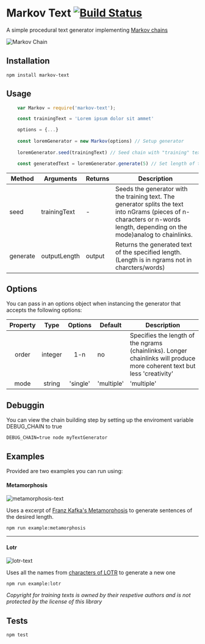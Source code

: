 Markov Text [![Build Status](https://travis-ci.org/vilvadot/markov-text.svg?branch=master)](https://travis-ci.org/vilvadot/markov-text)
=========

A simple procedural text generator implementing [Markov chains](http://setosa.io/ev/markov-chains/)

![Markov Chain](https://media.giphy.com/media/gH6I5QWnIZjy0/giphy.gif)

## Installation

    npm install markov-text


## Usage
```js
    var Markov = require('markov-text');

    const trainingText = 'Lorem ipsum dolor sit ammet'

    options = {...}
    
    const loremGenerator = new Markov(options) // Setup generator
    
    loremGenerator.seed(trainingText) // Seed chain with "training" text

    const generatedText = loremGenerator.generate(5) // Set length of the generated output.
```

| Method    | Arguments             | Returns        | Description                                                                                                                                                                   |
|-----------|-----------------------|----------------|-------------------------------------------------------------------------------------------------------------------------------------------------------------------------------|
|  seed     | trainingText<String>  |        -       |  Seeds the generator with the training text. The generator splits the text into nGrams (pieces of n-characters or n-words length, depending on the mode)analog to chainlinks. |
|  generate | outputLength<Integer> | output<String> | Returns the generated text of the specified length. (Length is in ngrams not in charcters/words)                                                                              |

## Options

You can pass in an options object when instancing the generator that accepts the following options:

| Property |   Type  |         Options        | Default    | Description                                                                                                                                                                      |
|:--------:|:-------:|:----------------------:|------------|----------------------------------------------------------------------------------------------------------------------------------------------------------------------------------|
|   order  | integer |           1-n          |     no     | Specifies the length of the ngrams (chainlinks). Longer chainlinks will produce more coherent text but less 'creativity'                                                         |
|   mode   |  string | 'single' | 'multiple'  | 'multiple' |  Single mode will generate single words and will use training text as single independent words. Multiple mode will generate sentences and will use training text as word blocks. |

## Debuggin

You can view the chain building step by setting up the enviroment variable DEBUG_CHAIN to true

    DEBUG_CHAIN=true node myTextGenerator

## Examples

Provided are two examples you can run using:

#### Metamorphosis

![metamorphosis-text](https://user-images.githubusercontent.com/8507571/50779400-819b0b80-12a0-11e9-960d-9900ccacf6b4.gif)

  Uses a excerpt of [Franz Kafka's Metamorphosis](http://www.gutenberg.org/ebooks/5200)  to generate sentences of the desired length.

    npm run example:metamorphosis


---

#### Lotr

![lotr-text](https://user-images.githubusercontent.com/8507571/50779159-ed30a900-129f-11e9-93b9-f06c035e5f02.gif)

  Uses all the names from [characters of LOTR](https://en.wikipedia.org/wiki/List_of_Middle-earth_characters) to generate a new one

    npm run example:lotr


  _Copyright for training texts is owned by their respetive authors and is not protected by the license of this library_

## Tests

    npm test

